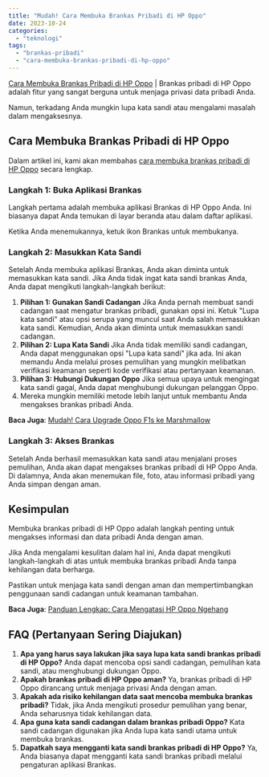 ```yaml
---
title: "Mudah! Cara Membuka Brankas Pribadi di HP Oppo"
date: 2023-10-24
categories: 
  - "teknologi"
tags: 
  - "brankas-pribadi"
  - "cara-membuka-brankas-pribadi-di-hp-oppo"
---
```


[Cara Membuka Brankas Pribadi di HP Oppo](https://ajiekusumadhany.com/cara-membuka-brankas-pribadi-di-hp-oppo/) | Brankas pribadi di HP Oppo adalah fitur yang sangat berguna untuk menjaga privasi data pribadi Anda.

Namun, terkadang Anda mungkin lupa kata sandi atau mengalami masalah dalam mengaksesnya.

## Cara Membuka Brankas Pribadi di HP Oppo

Dalam artikel ini, kami akan membahas [cara membuka brankas pribadi di HP Oppo](https://ajiekusumadhany.com/cara-membuka-brankas-pribadi-di-hp-oppo/) secara lengkap.

### Langkah 1: Buka Aplikasi Brankas

Langkah pertama adalah membuka aplikasi Brankas di HP Oppo Anda. Ini biasanya dapat Anda temukan di layar beranda atau dalam daftar aplikasi.

Ketika Anda menemukannya, ketuk ikon Brankas untuk membukanya.

### Langkah 2: Masukkan Kata Sandi

Setelah Anda membuka aplikasi Brankas, Anda akan diminta untuk memasukkan kata sandi. Jika Anda tidak ingat kata sandi brankas Anda, Anda dapat mengikuti langkah-langkah berikut:

1. **Pilihan 1: Gunakan Sandi Cadangan** Jika Anda pernah membuat sandi cadangan saat mengatur brankas pribadi, gunakan opsi ini. Ketuk "Lupa kata sandi" atau opsi serupa yang muncul saat Anda salah memasukkan kata sandi. Kemudian, Anda akan diminta untuk memasukkan sandi cadangan.
2. **Pilihan 2: Lupa Kata Sandi** Jika Anda tidak memiliki sandi cadangan, Anda dapat menggunakan opsi "Lupa kata sandi" jika ada. Ini akan memandu Anda melalui proses pemulihan yang mungkin melibatkan verifikasi keamanan seperti kode verifikasi atau pertanyaan keamanan.
3. **Pilihan 3: Hubungi Dukungan Oppo** Jika semua upaya untuk mengingat kata sandi gagal, Anda dapat menghubungi dukungan pelanggan Oppo.
4. Mereka mungkin memiliki metode lebih lanjut untuk membantu Anda mengakses brankas pribadi Anda.

**Baca Juga**: [Mudah! Cara Upgrade Oppo F1s ke Marshmallow](https://ajiekusumadhany.com/cara-upgrade-oppo-f1s-ke-marshmallow/)

### Langkah 3: Akses Brankas

Setelah Anda berhasil memasukkan kata sandi atau menjalani proses pemulihan, Anda akan dapat mengakses brankas pribadi di HP Oppo Anda. Di dalamnya, Anda akan menemukan file, foto, atau informasi pribadi yang Anda simpan dengan aman.

## Kesimpulan

Membuka brankas pribadi di HP Oppo adalah langkah penting untuk mengakses informasi dan data pribadi Anda dengan aman.

Jika Anda mengalami kesulitan dalam hal ini, Anda dapat mengikuti langkah-langkah di atas untuk membuka brankas pribadi Anda tanpa kehilangan data berharga.

Pastikan untuk menjaga kata sandi dengan aman dan mempertimbangkan penggunaan sandi cadangan untuk keamanan tambahan.

**Baca Juga**: [Panduan Lengkap: Cara Mengatasi HP Oppo Ngehang](https://ajiekusumadhany.com/cara-mengatasi-hp-oppo-ngehang/)

## FAQ (Pertanyaan Sering Diajukan)

1. **Apa yang harus saya lakukan jika saya lupa kata sandi brankas pribadi di HP Oppo?** Anda dapat mencoba opsi sandi cadangan, pemulihan kata sandi, atau menghubungi dukungan Oppo.
2. **Apakah brankas pribadi di HP Oppo aman?** Ya, brankas pribadi di HP Oppo dirancang untuk menjaga privasi Anda dengan aman.
3. **Apakah ada risiko kehilangan data saat mencoba membuka brankas pribadi?** Tidak, jika Anda mengikuti prosedur pemulihan yang benar, Anda seharusnya tidak kehilangan data.
4. **Apa guna kata sandi cadangan dalam brankas pribadi Oppo?** Kata sandi cadangan digunakan jika Anda lupa kata sandi utama untuk membuka brankas.
5. **Dapatkah saya mengganti kata sandi brankas pribadi di HP Oppo?** Ya, Anda biasanya dapat mengganti kata sandi brankas pribadi melalui pengaturan aplikasi Brankas.

